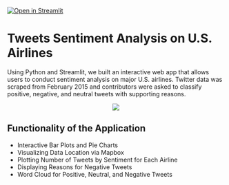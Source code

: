 [![Open in Streamlit](https://static.streamlit.io/badges/streamlit_badge_black_white.svg)](https://machine-learning-deployment-d7hunnkk6zqtcdfiu3ugka.streamlit.app)

# Tweets Sentiment Analysis on U.S. Airlines
Using Python and Streamlit, we built an interactive web app that allows users to conduct sentiment analysis on major U.S. airlines. Twitter data was scraped from February 2015 and contributors were asked to classify positive, negative, and neutral tweets with supporting reasons.
<br>
<p align='center'>
<img src='pic2.gif'>
</p>

## Functionality of the Application

- Interactive Bar Plots and Pie Charts
- Visualizing Data Location via Mapbox
- Plotting Number of Tweets by Sentiment for Each Airline
- Displaying Reasons for Negative Tweets
- Word Cloud for Positive, Neutral, and Negative Tweets
